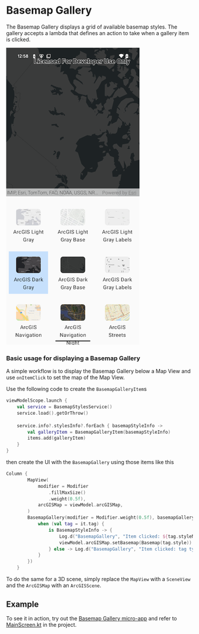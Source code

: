 # Basemap Gallery
The Basemap Gallery displays a grid of available basemap styles. The gallery accepts a lambda that defines an action to take when a gallery item is clicked.

![Screenshot](screenshot.png)

### Basic usage for displaying a Basemap Gallery
A simple workflow is to display the Basemap Gallery below a Map View and use `onItemClick` to set the map of the Map View.

Use the following code to create the `BasemapGalleryItem`s
```kotlin
viewModelScope.launch {
    val service = BasemapStylesService()
    service.load().getOrThrow()

    service.info?.stylesInfo?.forEach { basemapStyleInfo ->
        val galleryItem = BasemapGalleryItem(basemapStyleInfo)
        items.add(galleryItem)
    }
}
```
then create the UI with the `BasemapGallery` using those items like this
```kotlin
Column {
        MapView(
            modifier = Modifier
                .fillMaxSize()
                .weight(0.5f),
            arcGISMap = viewModel.arcGISMap,
        )
        BasemapGallery(modifier = Modifier.weight(0.5f), basemapGalleryItems = viewModel.items, onItemClick = {
            when (val tag = it.tag) {
                is BasemapStyleInfo -> {
                    Log.d("BasemapGallery", "Item clicked: ${tag.styleName}")
                    viewModel.arcGISMap.setBasemap(Basemap(tag.style))
                } else -> Log.d("BasemapGallery", "Item clicked: tag type is not handled")
            }
        })
    }
```
To do the same for a 3D scene, simply replace the `MapView` with a `SceneView` and the `ArcGISMap` with an `ArcGISScene`.

## Example
To see it in action, try out the [Basemap Gallery micro-app](../../microapps/BasemapGalleryApp) and refer to [MainScreen.kt](../../microapps/BasemapGalleryApp/app/src/main/java/com/arcgismaps/toolkit/basemapgalleryapp/screens/MainScreen.kt) in the project.
